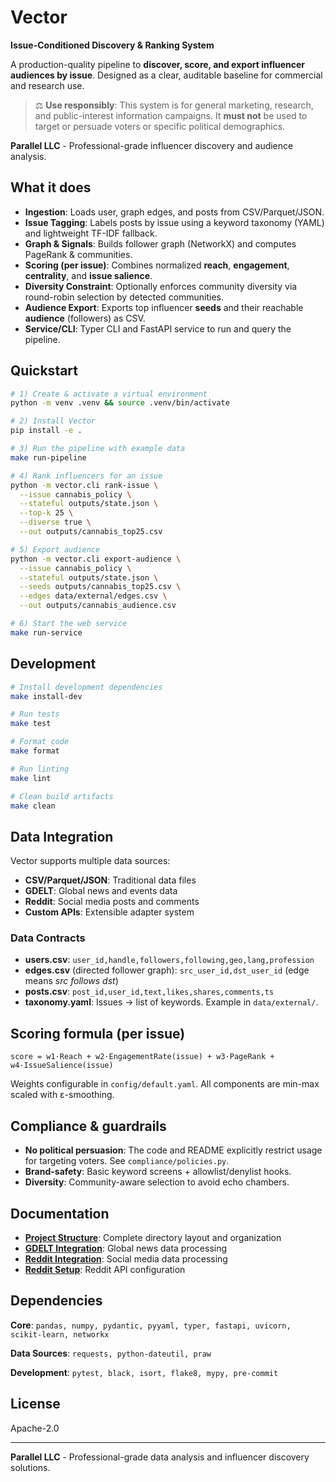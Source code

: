 # Vector

**Issue-Conditioned Discovery & Ranking System**

A production-quality pipeline to **discover, score, and export influencer audiences by issue**.
Designed as a clear, auditable baseline for commercial and research use.

> ⚖️ **Use responsibly**: This system is for general marketing, research, and public-interest information campaigns.
> It **must not** be used to target or persuade voters or specific political demographics.

**Parallel LLC** - Professional-grade influencer discovery and audience analysis.

## What it does

- **Ingestion**: Loads user, graph edges, and posts from CSV/Parquet/JSON.
- **Issue Tagging**: Labels posts by issue using a keyword taxonomy (YAML) and lightweight TF-IDF fallback.
- **Graph & Signals**: Builds follower graph (NetworkX) and computes PageRank & communities.
- **Scoring (per issue)**: Combines normalized **reach**, **engagement**, **centrality**, and **issue salience**.
- **Diversity Constraint**: Optionally enforces community diversity via round-robin selection by detected communities.
- **Audience Export**: Exports top influencer **seeds** and their reachable **audience** (followers) as CSV.
- **Service/CLI**: Typer CLI and FastAPI service to run and query the pipeline.

## Quickstart

```bash
# 1) Create & activate a virtual environment
python -m venv .venv && source .venv/bin/activate

# 2) Install Vector
pip install -e .

# 3) Run the pipeline with example data
make run-pipeline

# 4) Rank influencers for an issue
python -m vector.cli rank-issue \
  --issue cannabis_policy \
  --stateful outputs/state.json \
  --top-k 25 \
  --diverse true \
  --out outputs/cannabis_top25.csv

# 5) Export audience
python -m vector.cli export-audience \
  --issue cannabis_policy \
  --stateful outputs/state.json \
  --seeds outputs/cannabis_top25.csv \
  --edges data/external/edges.csv \
  --out outputs/cannabis_audience.csv

# 6) Start the web service
make run-service
```

## Development

```bash
# Install development dependencies
make install-dev

# Run tests
make test

# Format code
make format

# Run linting
make lint

# Clean build artifacts
make clean
```

## Data Integration

Vector supports multiple data sources:

- **CSV/Parquet/JSON**: Traditional data files
- **GDELT**: Global news and events data
- **Reddit**: Social media posts and comments
- **Custom APIs**: Extensible adapter system

### Data Contracts

- **users.csv**: `user_id,handle,followers,following,geo,lang,profession`
- **edges.csv** (directed follower graph): `src_user_id,dst_user_id` (edge means *src follows dst*)
- **posts.csv**: `post_id,user_id,text,likes,shares,comments,ts`
- **taxonomy.yaml**: Issues → list of keywords. Example in `data/external/`.

## Scoring formula (per issue)
```
score = w1·Reach + w2·EngagementRate(issue) + w3·PageRank + w4·IssueSalience(issue)
```
Weights configurable in `config/default.yaml`. All components are min-max scaled with ε-smoothing.

## Compliance & guardrails
- **No political persuasion**: The code and README explicitly restrict usage for targeting voters. See `compliance/policies.py`.
- **Brand-safety**: Basic keyword screens + allowlist/denylist hooks.
- **Diversity**: Community-aware selection to avoid echo chambers.

## Documentation

- **[Project Structure](docs/PROJECT_STRUCTURE.md)**: Complete directory layout and organization
- **[GDELT Integration](docs/guides/GDELT_USAGE.md)**: Global news data processing
- **[Reddit Integration](docs/guides/REDDIT_USAGE.md)**: Social media data processing
- **[Reddit Setup](docs/guides/REDDIT_SETUP.md)**: Reddit API configuration

## Dependencies

**Core**: `pandas, numpy, pydantic, pyyaml, typer, fastapi, uvicorn, scikit-learn, networkx`

**Data Sources**: `requests, python-dateutil, praw`

**Development**: `pytest, black, isort, flake8, mypy, pre-commit`

## License

Apache-2.0

---

**Parallel LLC** - Professional-grade data analysis and influencer discovery solutions.